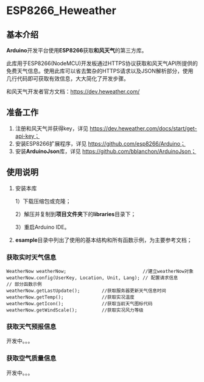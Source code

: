 # ESP8266_Heweather

## 基本介绍

**Arduino**开发平台使用**ESP8266**获取**和风天气**的第三方库。



此库用于ESP8266(NodeMCU)开发板通过HTTPS协议获取和风天气API所提供的免费天气信息。使用此库可以省去繁杂的HTTPS请求以及JSON解析部分，使用几行代码即可获取有效信息，大大简化了开发步骤。

和风天气开发者官方文档：https://dev.heweather.com/

## 准备工作

1. 注册和风天气并获得key，详见 https://dev.heweather.com/docs/start/get-api-key；
2. 安装ESP8266扩展程序，详见 https://github.com/esp8266/Arduino；
3. 安装**ArduinoJson**库，详见 https://github.com/bblanchon/ArduinoJson；

## 使用说明

1. 安装本库

	1）下载压缩包或克隆；

	2）解压并复制到**项目文件夹**下的**libraries**目录下；

	3）重启Arduino IDE。

2. **esample**目录中列出了使用的基本结构和所有函数示例，为主要参考文档；

### 获取实时天气信息

  ```
  WeatherNow weatherNow;                            //建立weatherNow对象
  weatherNow.config(UserKey, Location, Unit, Lang); // 配置请求信息
  // 部分函数示例
  weatherNow.getLastUpdate();        //获取服务器更新天气信息时间
  weatherNow.getTemp();              //获取实况温度
  weatherNow.getIcon();              //获取当前天气图标代码
  weatherNow.getWindScale();         //获取实况风力等级
  ```

### 获取天气预报信息

开发中。。。

### 获取空气质量信息

开发中。。。

















